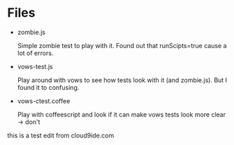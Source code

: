 Files
=====

 * zombie.js

	Simple zombie test to play with it. Found out that runScipts=true cause a lot of errors.

 * vows-test.js

	Play around with vows to see how tests look with it (and zombie.js). But I found it to confusing.

 * vows-ctest.coffee

	Play with coffeescript and look if it can make vows tests look more clear -> don't

this is a test edit from cloud9ide.com
